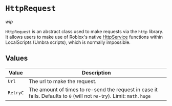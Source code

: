 # `HttpRequest`

*wip*

`HttpRequest` is an abstract class used to make requests via the `http` library. It allows users to make use of Roblox's native <a href="https://developer.roblox.com/en-us/api-reference/class/HttpService" target="_blank">HttpService</a> functions within LocalScripts (Umbra scripts), which is normally impossible.

## Values

|Value|Description|
|---|---|
|`Url`|The url to make the request.|
|`RetryC`|The amount of times to re-send the request in case it fails. Defaults to `0` (will not re-try). Limit: `math.huge`|